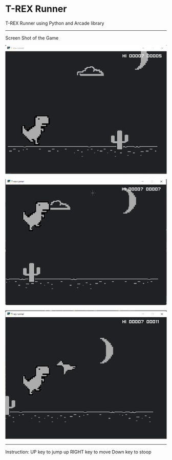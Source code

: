 # T-REX Runner
T-REX Runner using Python and Arcade library

---
Screen Shot of the Game

![Screen Shot](https://github.com/Hoda-Shad/Python/blob/main/Assignment14/images/Screenshot%202022-07-09%20185524.png)

![Screen Shot](https://github.com/Hoda-Shad/Python/blob/main/Assignment14/images/Screenshot_2.png)

![Screen Shot](https://github.com/Hoda-Shad/Python/blob/main/Assignment14/images/Screenshot_1.png)

---
Instruction:
UP key to jump up
RIGHT key to move 
Down key to stoop 
